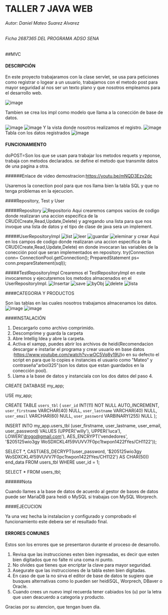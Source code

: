 # TALLER 7 JAVA WEB

###### Autor: Daniel Mateo Suarez Alvarez
###### Ficha 2687365 DEL PROGRAMA ADSO SENA

##MVC

#### DESCRIPCIÓN

En este proyecto trabajaramos con la clase servlet, se usa para peticiones como registrar o logear a un usuario, trabajamos con el metodo post para mayor seguridad al nos ser un texto plano y que nosotros empleamos para el desarrollo web.

![image](https://github.com/arquitectura-ufps/conversor-imagenes-core/assets/126428837/266a06b1-94f8-435d-8bc2-9881100301fd)

Tambien se crea los impl como modelo que llama a la conección de base de datos.

![image](https://github.com/arquitectura-ufps/conversor-imagenes-core/assets/126428837/12cb1fb7-09fe-428e-95fa-2ea0ecd148a0)
![image](https://github.com/arquitectura-ufps/conversor-imagenes-core/assets/126428837/527cebeb-f046-4596-9193-bb67680038e6)
Y la vista donde nosotros realizamos el registro.
![image](https://github.com/arquitectura-ufps/conversor-imagenes-core/assets/126428837/70bc0c9f-6bfd-4459-af86-4184486024dc)
Tabla con los datos registrados
![image](https://github.com/arquitectura-ufps/conversor-imagenes-core/assets/126428837/29e4042a-faa6-456a-92f5-6d69329162fc)


#### FUNCIONAMIENTO

doPOST=Son los que se usan para trabajar los metodos requets y reponse, trabaja con metodos declarados.
se define el metodo que transmite datos de una pagina a otra.


######Enlace de video demostracion:https://youtu.be/mNQD3Ezv2dc

Usaremos la conection pool para que nos llama bien la tabla SQL y que no tenga problemas en la ejecucion.

####Repository, Test y User

#####Repository
![Repositorio](https://github.com/1Daniel-Mateo/Taller-4-y-5-Java-Web/assets/126428837/d1e0b56c-6a08-4d7b-a57c-1c934b93f44f)
Aqui crearemos campos vacios de codigo donde realizaran una accion especifica de la CRUD(Create,Read,Update,Delete) y agregando una lista para que nos invoque una lista de datos y el tipo de clase de java sera un implement.

#####UserRepositoryImpl
![list](https://github.com/1Daniel-Mateo/Taller-4-y-5-Java-Web/assets/126428837/43531073-180f-4f28-b9f5-268afd332347)
![leer](https://github.com/1Daniel-Mateo/Taller-4-y-5-Java-Web/assets/126428837/140ab606-df07-4600-bea4-5a7aedb84c78)
![guardar](https://github.com/1Daniel-Mateo/Taller-4-y-5-Java-Web/assets/126428837/04da1d9e-d652-41b9-b72d-db10b517a0de)
![eleminar y crear](https://github.com/1Daniel-Mateo/Taller-4-y-5-Java-Web/assets/126428837/8cb7352c-fbfd-412b-ae36-7e7ddc457de0)
Aqui en los campos de codigo donde realizaran una accion especifica de la CRUD(Create,Read,Update,Delete) en donde invocaran las variables de la conección pool que seran implementados en repository.
try(Connection conn= ConnectionPool.getConnection();
PreparedStatement ps= conn.prepareStatement(sql));

#####TestRepositoryImpl
Crearemos el  TestRepositoryImpl en este invocaremos y ejecutaremos los metodos almacenados en el UserRepositoryImpl.
![Insertar](https://github.com/1Daniel-Mateo/Taller-4-y-5-Java-Web/assets/126428837/f3313d56-f0f1-4ff1-92e2-c5f58c80ee8a)
![save](https://github.com/1Daniel-Mateo/Taller-4-y-5-Java-Web/assets/126428837/887a322d-0b2f-4fd7-99fe-55d6ccc4fbb7)
![byObj](https://github.com/1Daniel-Mateo/Taller-4-y-5-Java-Web/assets/126428837/3e601efd-498c-47bc-8d23-bee7e940be26)
![delete](https://github.com/1Daniel-Mateo/Taller-4-y-5-Java-Web/assets/126428837/21621239-1808-4830-9930-1189e12981f0)
![lista](https://github.com/1Daniel-Mateo/Taller-4-y-5-Java-Web/assets/126428837/201df692-6084-469d-81a8-1bfc049096d7)

####CATEGORIA Y PRODUCTOS

Son las tablas en las cuales nosotros trabajamos almacenamos los datos.
![image](https://github.com/1Daniel-Mateo/Taller-6-Java-Web/assets/126428837/f03899e7-fc50-4f0d-81d5-5d02bc88f79e)
![image](https://github.com/1Daniel-Mateo/Taller-6-Java-Web/assets/126428837/a6abec67-3e84-4e07-8b9a-11d3727449ec)

####INSTALACIÓN

1. Descargarlo como archivo comprimido.
2. Descomprime y guarda la carpeta
3. Abre Intellig Idea y abre la carpeta.
4. Activa el xampp, puedes abrir los archivos de heidi(Recomendacion descargar e instarlar el programa y crear usuario en base datos :https://www.youtube.com/watch?v=wOC5Vq8y19U)o en su defecto el script en para que lo copies e instancies el usuario como "Mateo" y contraseña"arbol325"(son los datos que estan guardados en la conección pool).
5. Llama a la base de datos y instanciala con los dos datos del paso 4.

CREATE DATABASE my_app;

USE my_app;

CREATE TABLE `users_tbl` (
`user_id` INT(11) NOT NULL AUTO_INCREMENT,
`user_firstname` VARCHAR(40) NULL,
`user_lastname` VARCHAR(40) NULL,
`user_email` VARCHAR(60) NULL,
`user_password` VARBINARY(255) NULL
);

INSERT INTO my_app.users_tbl (user_firstname, user_lastname, user_email, user_password)  VALUES (UPPER('willy'), UPPER('luca'), LOWER('drogo@gmail.com'),
AES_ENCRYPT('vendedores', '$205125wio3gy WoSDXCKL4f59VUVV7F0pc1twpon1422fYes/CH1122'));

SELECT *, CAST(AES_DECRYPT(user_password, '$205125wio3gy WoSDXCKL4f59VUVV7F0pc1twpon1422fYes/CH1122')
AS CHAR(50)) end_data FROM users_tbl WHERE user_id = 1;

SELECT * FROM users_tbl;

######Nota

Cuando llames a la base de datos de acuerdo al gestor de bases de datos puede ser MariaDB para heidi o MySQL si trabajas con MySQL Worprech.

####EJECUCION

Ya una vez hecha la instalacion y configurado y comprobado el funcionamiento este debera ser el resultado final.


#### ERRORES COMUNES

Estos son los errores que se presentaron durante el proceso de desarrollo.

1. Revisa que las instrucciones esten bien ingresadas, es decir que esten bien digitados que no falte ni una coma ni punto.
2. No olvides que tienes que encriptar la clave para mayor seguridad.
3. Asegurate que las instrucciones de la tabla esten bien digitadas.
4. En caso de que la no sirva el editor de base de datos te sugiero que busques alternativas como lo pueden ser heidiSQL, Worprech, DBaver o Oracle.
5. Cuando crees un nuevo impl recuerda tener cabiados los (u) por la letra que usen deacuerdo a categoria y producto.

Gracias por su atencion, que tengan buen día.



